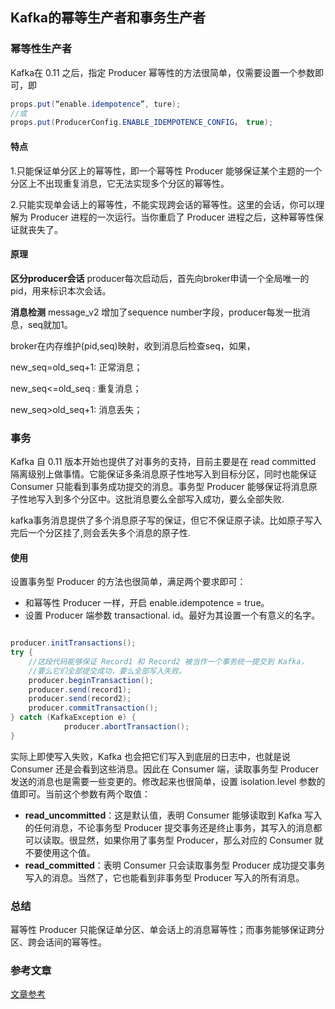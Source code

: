 ## Kafka的幂等生产者和事务生产者

### 幂等性生产者

Kafka在 0.11 之后，指定 Producer 幂等性的方法很简单，仅需要设置一个参数即可，即 

```java
props.put(“enable.idempotence”, ture);
//或
props.put(ProducerConfig.ENABLE_IDEMPOTENCE_CONFIG， true);
```

#### 特点

1.只能保证单分区上的幂等性，即一个幂等性 Producer 能够保证某个主题的一个分区上不出现重复消息，它无法实现多个分区的幂等性。

2.只能实现单会话上的幂等性，不能实现跨会话的幂等性。这里的会话，你可以理解为 Producer 进程的一次运行。当你重启了 Producer 进程之后，这种幂等性保证就丧失了。

#### 原理

**区分producer会话**
producer每次启动后，首先向broker申请一个全局唯一的pid，用来标识本次会话。

**消息检测**
message_v2 增加了sequence number字段，producer每发一批消息，seq就加1。

broker在内存维护(pid,seq)映射，收到消息后检查seq，如果，


new_seq=old_seq+1: 正常消息；

new_seq<=old_seq : 重复消息；

new_seq>old_seq+1: 消息丢失；

### 事务

Kafka 自 0.11 版本开始也提供了对事务的支持，目前主要是在 read committed 隔离级别上做事情。它能保证多条消息原子性地写入到目标分区，同时也能保证 Consumer 只能看到事务成功提交的消息。事务型 Producer 能够保证将消息原子性地写入到多个分区中。这批消息要么全部写入成功，要么全部失败.

kafka事务消息提供了多个消息原子写的保证，但它不保证原子读。比如原子写入完后一个分区挂了,则会丢失多个消息的原子性.

#### 使用

设置事务型 Producer 的方法也很简单，满足两个要求即可：

+ 和幂等性 Producer 一样，开启 enable.idempotence = true。
+ 设置 Producer 端参数 transactional. id。最好为其设置一个有意义的名字。

```java

producer.initTransactions();
try {
    //这段代码能够保证 Record1 和 Record2 被当作一个事务统一提交到 Kafka，
    //要么它们全部提交成功，要么全部写入失败。
    producer.beginTransaction();
    producer.send(record1);
    producer.send(record2);
    producer.commitTransaction();
} catch (KafkaException e) {
            producer.abortTransaction();
}
```

实际上即使写入失败，Kafka 也会把它们写入到底层的日志中，也就是说 Consumer 还是会看到这些消息。因此在 Consumer 端，读取事务型 Producer 发送的消息也是需要一些变更的。修改起来也很简单，设置 isolation.level 参数的值即可。当前这个参数有两个取值：

+ **read_uncommitted**：这是默认值，表明 Consumer 能够读取到 Kafka 写入的任何消息，不论事务型 Producer 提交事务还是终止事务，其写入的消息都可以读取。很显然，如果你用了事务型 Producer，那么对应的 Consumer 就不要使用这个值。
+ **read_committed**：表明 Consumer 只会读取事务型 Producer 成功提交事务写入的消息。当然了，它也能看到非事务型 Producer 写入的所有消息。

### 总结

幂等性 Producer 只能保证单分区、单会话上的消息幂等性；而事务能够保证跨分区、跨会话间的幂等性。

### 参考文章

[文章参考](https://www.jianshu.com/p/f77ade3f41fd)